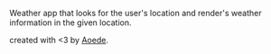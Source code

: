Weather app that looks for the user's location and render's weather information in the given location.

created with <3 by [Aoede](https://github.com/Aoede101).